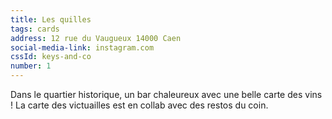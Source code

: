 ```yaml
---
title: Les quilles
tags: cards
address: 12 rue du Vaugueux 14000 Caen
social-media-link: instagram.com
cssId: keys-and-co
number: 1
---
```


Dans le quartier historique, un bar chaleureux avec une belle carte des vins ! La carte des victuailles est en collab avec des restos du coin.
